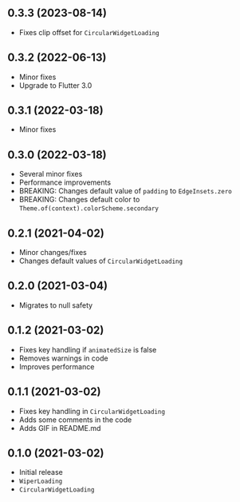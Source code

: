 ## 0.3.3 (2023-08-14)

- Fixes clip offset for `CircularWidgetLoading`

## 0.3.2 (2022-06-13)

- Minor fixes
- Upgrade to Flutter 3.0

## 0.3.1 (2022-03-18)

- Minor fixes

## 0.3.0 (2022-03-18)

- Several minor fixes
- Performance improvements  
- BREAKING: Changes default value of `padding` to `EdgeInsets.zero`
- BREAKING: Changes default color to `Theme.of(context).colorScheme.secondary`

## 0.2.1 (2021-04-02)

- Minor changes/fixes
- Changes default values of `CircularWidgetLoading`

## 0.2.0 (2021-03-04)

- Migrates to null safety

## 0.1.2 (2021-03-02)

- Fixes key handling if `animatedSize` is false
- Removes warnings in code
- Improves performance

## 0.1.1 (2021-03-02)

- Fixes key handling in `CircularWidgetLoading`
- Adds some comments in the code
- Adds GIF in README.md

## 0.1.0 (2021-03-02)

- Initial release
- `WiperLoading`
- `CircularWidgetLoading`
